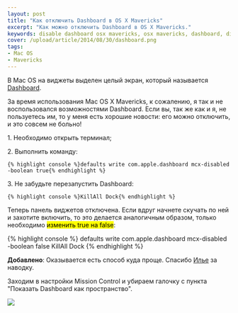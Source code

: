 ```yaml
---
layout: post
title: "Как отключить Dashboard в OS X Mavericks"
excerpt: "Как можно отключить Dashboard в OS X Mavericks."
keywords: disable dashboard osx mavericks, osx mavericks, dashboard, disable dashboard
cover: /upload/article/2014/08/30/dashboard.png
tags:
- Mac OS
- Mavericks
---
```


В Mac OS на виджеты выделен целый экран, который называется [Dashboard](http://support.apple.com/kb/ht2492).

За время использования Mac OS X Mavericks, к сожалению, я так и не воспользовался возможностями Dashboard.
Если вы, так же как и я, не пользуетесь им, то у меня есть хорошие новости: eго можно отключить, и это совсем не больно!

<p>1. Необходимо открыть терминал;</p>
<p>2. Выполнить команду:</p>

    {% highlight console %}defaults write com.apple.dashboard mcx-disabled -boolean true{% endhighlight %}

<p>3. Не забудьте перезапустить Dashboard:</p>

    {% highlight console %}KillAll Dock{% endhighlight %}

Теперь панель виджетов отключена. Если вдруг начнете скучать по ней и захотите включить,
то это делается аналогичным образом, только необходимо <mark>изменить true на false</mark>:

{% highlight console %}
defaults write com.apple.dashboard mcx-disabled -boolean false
KillAll Dock
{% endhighlight %}

**Добавлено**: Оказывается есть способ куда проще. Спасибо [Илье](http://gorenburg.com/ "Илья Горенбург") за наводку.

Заходим в настройки Mission Control и убираем галочку с пункта "Показать Dashboard как пространство".

<img class="original" src="{{site.url}}/upload/article/2014/08/30/mission-control.png" atl="Показать Dashboard как пространство">
